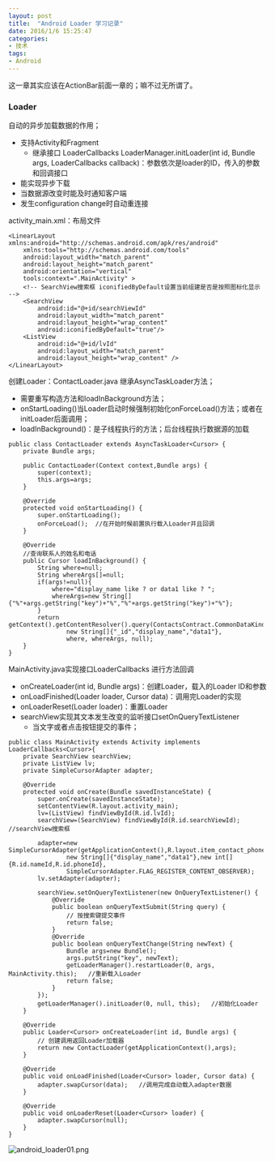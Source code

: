 ```yaml
---
layout: post
title:  "Android Loader 学习记录"
date: 2016/1/6 15:25:47 
categories:
- 技术
tags:
- Android
---
```


这一章其实应该在ActionBar前面一章的；嘛不过无所谓了。

### Loader
自动的异步加载数据的作用；

- 支持Activity和Fragment 
	- 继承接口 LoaderCallbacks LoaderManager.initLoader(int id, Bundle args, LoaderCallbacks<Cursor> callback)：参数依次是loader的ID，传入的参数和回调接口
- 能实现异步下载
- 当数据源改变时能及时通知客户端 
- 发生configuration change时自动重连接 

activity_main.xml：布局文件

	<LinearLayout xmlns:android="http://schemas.android.com/apk/res/android"
	    xmlns:tools="http://schemas.android.com/tools"
	    android:layout_width="match_parent"
	    android:layout_height="match_parent"
	    android:orientation="vertical"
	    tools:context=".MainActivity" >
	    <!-- SearchView搜索框 iconifiedByDefault设置当前组建是否是按照图标化显示 -->
	    <SearchView
	        android:id="@+id/searchViewId"
	        android:layout_width="match_parent"
	        android:layout_height="wrap_content" 
	        android:iconifiedByDefault="true"/>
	    <ListView
	        android:id="@+id/lvId"
	        android:layout_width="match_parent"
	        android:layout_height="wrap_content" />
	</LinearLayout>

创建Loader：ContactLoader.java 继承AsyncTaskLoader<Cursor>方法；

- 需要重写构造方法和loadInBackground方法；
- onStartLoading()当Loader启动时候强制初始化onForceLoad()方法；或者在initLoader后面调用；
- loadInBackground()：是子线程执行的方法；后台线程执行数据源的加载

<nobr/>

	public class ContactLoader extends AsyncTaskLoader<Cursor> {
		private Bundle args;
		
		public ContactLoader(Context context,Bundle args) {
			super(context);
			this.args=args;
		}
		
		@Override
		protected void onStartLoading() {
			super.onStartLoading();
			onForceLoad();	//在开始时候前置执行载入Loader并且回调
		}
		
		@Override
		//查询联系人的姓名和电话
		public Cursor loadInBackground() {
			String where=null;
			String whereArgs[]=null;
			if(args!=null){
				where="display_name like ? or data1 like ? ";
				whereArgs=new String[]{"%"+args.getString("key")+"%","%"+args.getString("key")+"%"};
			}
			return getContext().getContentResolver().query(ContactsContract.CommonDataKinds.Phone.CONTENT_URI,
					new String[]{"_id","display_name","data1"}, 
					where, whereArgs, null);
		}
	}


MainActivity.java实现接口LoaderCallbacks 进行方法回调

- onCreateLoader(int id, Bundle args)：创建Loader，载入的Loader ID和参数
- onLoadFinished(Loader<Cursor> loader, Cursor data)：调用完Loader的实现
- onLoaderReset(Loader<Cursor> loader)：重置Loader
- searchView实现其文本发生改变的监听接口setOnQueryTextListener
	- 当文字或者点击按钮提交的事件；

<nobr/>

	public class MainActivity extends Activity implements LoaderCallbacks<Cursor>{
		private SearchView searchView;
		private ListView lv;
		private SimpleCursorAdapter adapter;
	
		@Override
		protected void onCreate(Bundle savedInstanceState) {
			super.onCreate(savedInstanceState);
			setContentView(R.layout.activity_main);
			lv=(ListView) findViewById(R.id.lvId);
			searchView=(SearchView) findViewById(R.id.searchViewId);	//searchView搜索框
	
			adapter=new SimpleCursorAdapter(getApplicationContext(),R.layout.item_contact_phone,null,
					new String[]{"display_name","data1"},new int[]{R.id.nameId,R.id.phoneId},
					SimpleCursorAdapter.FLAG_REGISTER_CONTENT_OBSERVER);
			lv.setAdapter(adapter);
	
			searchView.setOnQueryTextListener(new OnQueryTextListener() {
				@Override
				public boolean onQueryTextSubmit(String query) {
					// 按搜索键提交事件
					return false;
				}
				@Override
				public boolean onQueryTextChange(String newText) {
					Bundle args=new Bundle();
					args.putString("key", newText);
					getLoaderManager().restartLoader(0, args, MainActivity.this);	//重新载入Loader
					return false;
				}
			});
			getLoaderManager().initLoader(0, null, this);	//初始化Loader
		}
	
		@Override
		public Loader<Cursor> onCreateLoader(int id, Bundle args) {
			// 创建调用返回Loader加载器
			return new ContactLoader(getApplicationContext(),args);
		}
	
		@Override
		public void onLoadFinished(Loader<Cursor> loader, Cursor data) {
			adapter.swapCursor(data);	//调用完成自动载入adapter数据
		}
	
		@Override
		public void onLoaderReset(Loader<Cursor> loader) {
			adapter.swapCursor(null);
		}
	}

![android_loader01.png]({{site.baseurl}}/public/img/android_loader01.png)

